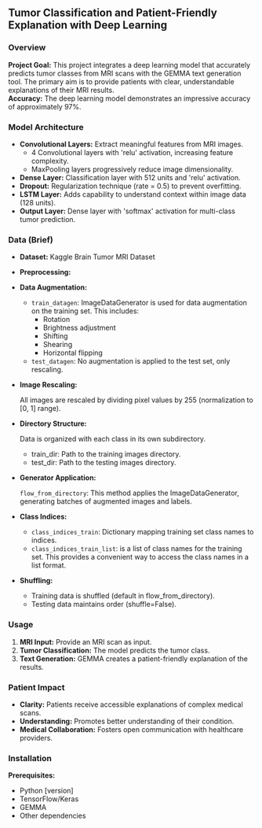 ## Tumor Classification and Patient-Friendly Explanation with Deep Learning

### Overview

**Project Goal:** This project integrates a deep learning model that accurately predicts tumor classes from MRI scans with the GEMMA text generation tool. The primary aim is to provide patients with clear, understandable explanations of their MRI results.  
**Accuracy:** The deep learning model demonstrates an impressive accuracy of approximately 97%.

### Model Architecture

- **Convolutional Layers:** Extract meaningful features from MRI images.
  - 4 Convolutional layers with 'relu' activation, increasing feature complexity.
  - MaxPooling layers progressively reduce image dimensionality.
- **Dense Layer:** Classification layer with 512 units and 'relu' activation.
- **Dropout:** Regularization technique (rate = 0.5) to prevent overfitting.
- **LSTM Layer:** Adds capability to understand context within image data (128 units).
- **Output Layer:** Dense layer with 'softmax' activation for multi-class tumor prediction.

### Data (Brief)

- **Dataset:** Kaggle Brain Tumor MRI Dataset
- **Preprocessing:** 

- **Data Augmentation:**

  - `train_datagen`: ImageDataGenerator is used for data augmentation on the training set. This includes:
    - Rotation
    - Brightness adjustment
    - Shifting
    - Shearing
    - Horizontal flipping
  - `test_datagen`: No augmentation is applied to the test set, only rescaling.

- **Image Rescaling:**

    All images are rescaled by dividing pixel values by 255 (normalization to [0, 1] range).

- **Directory Structure:**

  Data is organized with each class in its own subdirectory.
    - train_dir: Path to the training images directory.
    - test_dir: Path to the testing images directory.

- **Generator Application:**

    `flow_from_directory`: This method applies the ImageDataGenerator, generating batches of augmented images and labels.

- **Class Indices:**

  - `class_indices_train`: Dictionary mapping training set class names to indices.
  - `class_indices_train_list`: is a list of class names for the training set. This provides a convenient way to access the class names in a list format.

- **Shuffling:**

  - Training data is shuffled (default in flow_from_directory).
  - Testing data maintains order (shuffle=False).

### Usage

1. **MRI Input:** Provide an MRI scan as input.
2. **Tumor Classification:** The model predicts the tumor class.
3. **Text Generation:** GEMMA creates a patient-friendly explanation of the results.

### Patient Impact

- **Clarity:** Patients receive accessible explanations of complex medical scans.
- **Understanding:** Promotes better understanding of their condition.
- **Medical Collaboration:** Fosters open communication with healthcare providers.

### Installation

**Prerequisites:**
- Python [version]
- TensorFlow/Keras
- GEMMA
- Other dependencies
